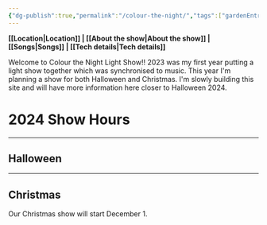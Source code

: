 ```yaml
---
{"dg-publish":true,"permalink":"/colour-the-night/","tags":["gardenEntry"]}
---
```


**[[Location\|Location]] | [[About the show\|About the show]] | [[Songs\|Songs]] | [[Tech details\|Tech details]]**

Welcome to Colour the Night Light Show!! 2023 was my first year putting a light show together which was synchronised to music. This year I'm planning a show for both Halloween and Christmas. I'm slowly building this site and will have more information here closer to Halloween 2024.

# 2024 Show Hours


---
## Halloween
---
## Christmas
Our Christmas show will start December 1.


